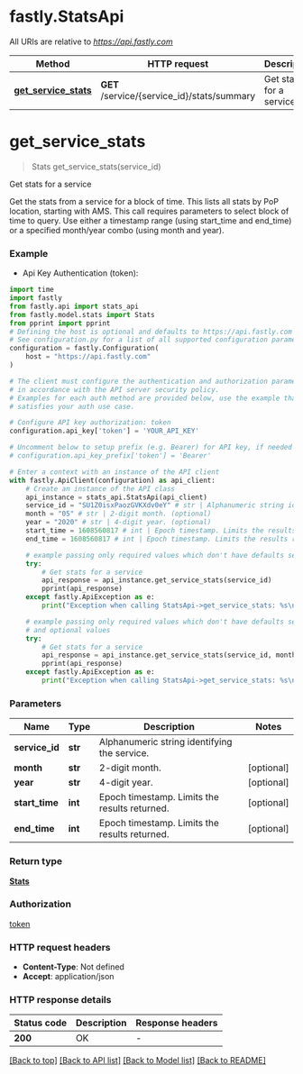 # fastly.StatsApi

All URIs are relative to *https://api.fastly.com*

Method | HTTP request | Description
------------- | ------------- | -------------
[**get_service_stats**](StatsApi.md#get_service_stats) | **GET** /service/{service_id}/stats/summary | Get stats for a service


# **get_service_stats**
> Stats get_service_stats(service_id)

Get stats for a service

Get the stats from a service for a block of time. This lists all stats by PoP location, starting with AMS. This call requires parameters to select block of time to query. Use either a timestamp range (using start_time and end_time) or a specified month/year combo (using month and year).

### Example

* Api Key Authentication (token):

```python
import time
import fastly
from fastly.api import stats_api
from fastly.model.stats import Stats
from pprint import pprint
# Defining the host is optional and defaults to https://api.fastly.com
# See configuration.py for a list of all supported configuration parameters.
configuration = fastly.Configuration(
    host = "https://api.fastly.com"
)

# The client must configure the authentication and authorization parameters
# in accordance with the API server security policy.
# Examples for each auth method are provided below, use the example that
# satisfies your auth use case.

# Configure API key authorization: token
configuration.api_key['token'] = 'YOUR_API_KEY'

# Uncomment below to setup prefix (e.g. Bearer) for API key, if needed
# configuration.api_key_prefix['token'] = 'Bearer'

# Enter a context with an instance of the API client
with fastly.ApiClient(configuration) as api_client:
    # Create an instance of the API class
    api_instance = stats_api.StatsApi(api_client)
    service_id = "SU1Z0isxPaozGVKXdv0eY" # str | Alphanumeric string identifying the service.
    month = "05" # str | 2-digit month. (optional)
    year = "2020" # str | 4-digit year. (optional)
    start_time = 1608560817 # int | Epoch timestamp. Limits the results returned. (optional)
    end_time = 1608560817 # int | Epoch timestamp. Limits the results returned. (optional)

    # example passing only required values which don't have defaults set
    try:
        # Get stats for a service
        api_response = api_instance.get_service_stats(service_id)
        pprint(api_response)
    except fastly.ApiException as e:
        print("Exception when calling StatsApi->get_service_stats: %s\n" % e)

    # example passing only required values which don't have defaults set
    # and optional values
    try:
        # Get stats for a service
        api_response = api_instance.get_service_stats(service_id, month=month, year=year, start_time=start_time, end_time=end_time)
        pprint(api_response)
    except fastly.ApiException as e:
        print("Exception when calling StatsApi->get_service_stats: %s\n" % e)
```


### Parameters

Name | Type | Description  | Notes
------------- | ------------- | ------------- | -------------
 **service_id** | **str**| Alphanumeric string identifying the service. |
 **month** | **str**| 2-digit month. | [optional]
 **year** | **str**| 4-digit year. | [optional]
 **start_time** | **int**| Epoch timestamp. Limits the results returned. | [optional]
 **end_time** | **int**| Epoch timestamp. Limits the results returned. | [optional]

### Return type

[**Stats**](Stats.md)

### Authorization

[token](../README.md#token)

### HTTP request headers

 - **Content-Type**: Not defined
 - **Accept**: application/json


### HTTP response details

| Status code | Description | Response headers |
|-------------|-------------|------------------|
**200** | OK |  -  |

[[Back to top]](#) [[Back to API list]](../README.md#documentation-for-api-endpoints) [[Back to Model list]](../README.md#documentation-for-models) [[Back to README]](../README.md)

